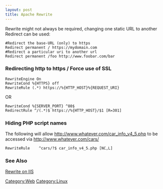 ```yaml
---
layout: post 
title: Apache Rewrite
---
```


Rewrite might not always be required, changing one static URL to another
Redirect can be used:

    #Redirect the base-URL (only) to https
    Redirect permanent / https://mydomain.com
    #Redirect a particular uri to another url
    Redirect permanent /foo http://www.foobar.com/bar

### Redirecting http to https / Force use of SSL

    RewriteEngine On
    RewriteCond %{HTTPS} off
    RewriteRule (.*) https://%{HTTP_HOST}%{REQUEST_URI}

OR

    RewriteCond %{SERVER_PORT} ^80$
    RedirectRule ^/(.*)$ https://%{HTTP_HOST}/$1 [R=301]

### Hiding PHP script names

The following will allow <http://www.whatever.com/car_info_v4_5.php> to
be accessed via <http://www.whatever.com/cars/>

    RewriteRule    ^cars/?$ car_info_v4_5.php [NC,L]

### See Also

[Rewrite on IIS](Rewrite_on_IIS_that_actually_works "wikilink")

[Category:Web](Category:Web "wikilink")
[Category:Linux](Category:Linux "wikilink")

